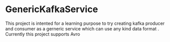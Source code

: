 # GenericKafkaService

This project is intented for a learning purpose to try creating kafka producer and consumer as a gerneric service which can use any kind  data format .
Currently this project supports Avro

